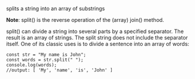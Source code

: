 splits a string into an array of substrings

**Note**: split() is the reverse operation of the (array) join() method. 

split() can divide a string into several parts by a specified separator. The result is an array of strings. The split string does not include the separator itself. One of its classic uses is to divide a sentence into an array of words:

```
const str = "My name is John";
const words = str.split(" ");
console.log(words);
//output: [ 'My', 'name', 'is', 'John' ]
```
